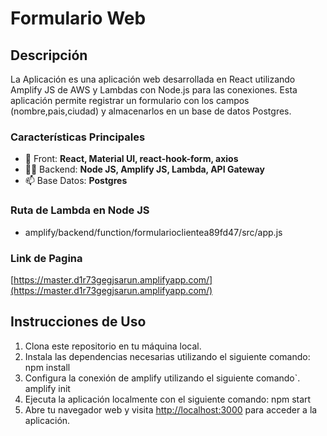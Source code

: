 # Formulario Web

## Descripción

La Aplicación es una aplicación web desarrollada en React utilizando Amplify JS de AWS y Lambdas con Node.js para las conexiones. Esta aplicación permite registrar un formulario con los campos (nombre,pais,ciudad) y almacenarlos en un base de datos Postgres.

### Características Principales

- 🌱 Front: **React, Material UI, react-hook-form, axios**
- 👨‍💻 Backend: **Node JS, Amplify JS,  Lambda, API Gateway**
- 📫 Base Datos: **Postgres**

### Ruta de Lambda en Node JS

- amplify/backend/function/formularioclientea89fd47/src/app.js

### Link de Pagina

[https://master.d1r73gegjsarun.amplifyapp.com/](https://master.d1r73gegjsarun.amplifyapp.com/)

## Instrucciones de Uso

1. Clona este repositorio en tu máquina local.
2. Instala las dependencias necesarias utilizando el siguiente comando: npm install
3. Configura la conexión de amplify utilizando el siguiente comando`. amplify init
4. Ejecuta la aplicación localmente con el siguiente comando: npm start
5. Abre tu navegador web y visita [http://localhost:3000](http://localhost:3000) para acceder a la aplicación.
